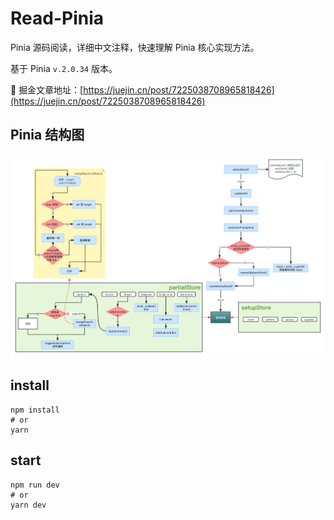 # Read-Pinia

Pinia 源码阅读，详细中文注释，快速理解 Pinia 核心实现方法。

基于 Pinia `v.2.0.34` 版本。

📖 掘金文章地址：[https://juejin.cn/post/7225038708965818426](https://juejin.cn/post/7225038708965818426)

## Pinia 结构图

![structure.png](./structure.png)

## install
```shell
npm install
# or
yarn
```

## start
```shell
npm run dev
# or
yarn dev
```